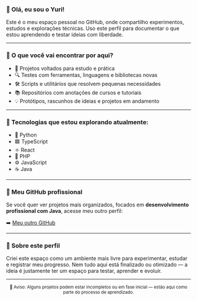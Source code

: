 ### 👋 Olá, eu sou o Yuri!

Este é o meu espaço pessoal no GitHub, onde compartilho experimentos, estudos e explorações técnicas. Uso este perfil para documentar o que estou aprendendo e testar ideias com liberdade.

---

### 🚀 O que você vai encontrar por aqui?

- 🌱 Projetos voltados para estudo e prática  
- 🔍 Testes com ferramentas, linguagens e bibliotecas novas  
- 🛠️ Scripts e utilitários que resolvem pequenas necessidades  
- 📚 Repositórios com anotações de cursos e tutoriais  
- 💡 Protótipos, rascunhos de ideias e projetos em andamento  

---

### 🧪 Tecnologias que estou explorando atualmente:

- 🐍 Python  
- 🟦 TypeScript  
- ⚛️ React  
- 🧠 PHP  
- ⚙️ JavaScript  
- ☕ Java  

---

### 🔗 Meu GitHub profissional

Se você quer ver projetos mais organizados, focados em **desenvolvimento profissional com Java**, acesse meu outro perfil:

➡️ [Meu outro GitHub](https://github.com/YuriVasconcelosJ)  

---

### 🤝 Sobre este perfil

Criei este espaço como um ambiente mais livre para experimentar, estudar e registrar meu progresso. Nem tudo aqui está finalizado ou otimizado — a ideia é justamente ter um espaço para testar, aprender e evoluir.

---

<div align="center">
  <sub>📌 Aviso: Alguns projetos podem estar incompletos ou em fase inicial — estão aqui como parte do processo de aprendizado.</sub>
</div>
